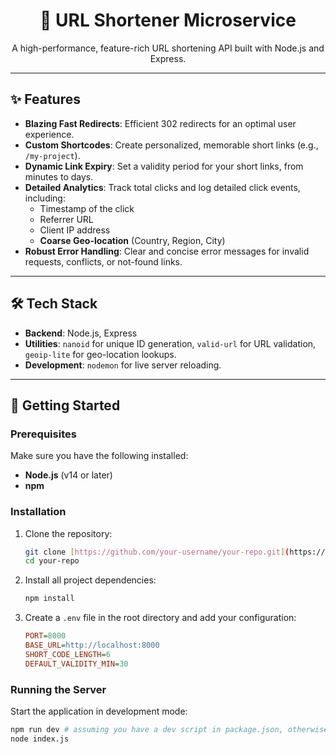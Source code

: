 <div align="center">

  <h1>🔗 URL Shortener Microservice</h1>
  <p>A high-performance, feature-rich URL shortening API built with Node.js and Express.</p>
</div>

---

## ✨ Features

- **Blazing Fast Redirects**: Efficient 302 redirects for an optimal user experience.
- **Custom Shortcodes**: Create personalized, memorable short links (e.g., `/my-project`).
- **Dynamic Link Expiry**: Set a validity period for your short links, from minutes to days.
- **Detailed Analytics**: Track total clicks and log detailed click events, including:
  - Timestamp of the click
  - Referrer URL
  - Client IP address
  - **Coarse Geo-location** (Country, Region, City)
- **Robust Error Handling**: Clear and concise error messages for invalid requests, conflicts, or not-found links.

---

## 🛠️ Tech Stack

- **Backend**: Node.js, Express
- **Utilities**: `nanoid` for unique ID generation, `valid-url` for URL validation, `geoip-lite` for geo-location lookups.
- **Development**: `nodemon` for live server reloading.

---

## 🚀 Getting Started

### Prerequisites

Make sure you have the following installed:

- **Node.js** (v14 or later)
- **npm**

### Installation

1.  Clone the repository:
    ```bash
    git clone [https://github.com/your-username/your-repo.git](https://github.com/your-username/your-repo.git)
    cd your-repo
    ```

2.  Install all project dependencies:
    ```bash
    npm install
    ```

3.  Create a `.env` file in the root directory and add your configuration:
    ```ini
    PORT=8000
    BASE_URL=http://localhost:8000
    SHORT_CODE_LENGTH=6
    DEFAULT_VALIDITY_MIN=30
    ```

### Running the Server

Start the application in development mode:

```bash
npm run dev # assuming you have a dev script in package.json, otherwise use:
node index.js
